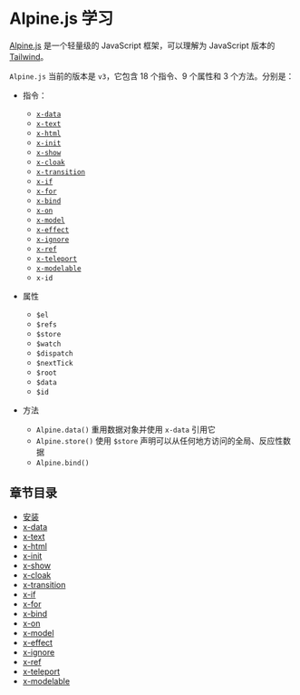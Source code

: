 # Alpine.js 学习

[Alpine.js](https://alpinejs.dev/) 是一个轻量级的 JavaScript 框架，可以理解为 JavaScript 版本的 [Tailwind](https://tailwindcss.com/)。

`Alpine.js` 当前的版本是 `v3`，它包含 18 个指令、9 个属性和 3 个方法。分别是：

- 指令：
  - [`x-data`](./guide/x-data.md)
  - [`x-text`](./guide/x-text.md)
  - [`x-html`](./guide/x-html.md)
  - [`x-init`](./guide/x-init.md)
  - [`x-show`](./guide/x-show.md)
  - [`x-cloak`](./guide/x-cloak.md)
  - [`x-transition`](./guide/x-transition.md)
  - [`x-if`](./guide/x-if.md)
  - [`x-for`](./guide/x-for.md)
  - [`x-bind`](./guide/x-bind.md)
  - [`x-on`](./guide/x-on.md)
  - [`x-model`](./guide/x-model.md)
  - [`x-effect`](./guide/x-effect.md)
  - [`x-ignore`](./guide/x-ignore.md)
  - [`x-ref`](./guide/x-ref.md)
  - [`x-teleport`](./guide/x-teleport.md)
  - [`x-modelable`](./guide/x-modelable.md)
  - `x-id`

- 属性
  - `$el`
  - `$refs`
  - `$store`
  - `$watch`
  - `$dispatch`
  - `$nextTick`
  - `$root`
  - `$data`
  - `$id`

- 方法
  - `Alpine.data()` 重用数据对象并使用 `x-data` 引用它
  - `Alpine.store()` 使用 `$store` 声明可以从任何地方访问的全局、反应性数据
  - `Alpine.bind()`

## 章节目录

- [安装](./guide/install.md)
- [x-data](./guide/x-data.md)
- [x-text](./guide/x-text.md)
- [x-html](./guide/x-html.md)
- [x-init](./guide/x-init.md)
- [x-show](./guide/x-show.md)
- [x-cloak](./guide/x-cloak.md)
- [x-transition](./guide/x-transition.md)
- [x-if](./guide/x-if.md)
- [x-for](./guide/x-for.md)
- [x-bind](./guide/x-bind.md)
- [x-on](./guide/x-on.md)
- [x-model](./guide/x-model.md)
- [x-effect](./guide/x-effect.md)
- [x-ignore](./guide/x-ignore.md)
- [x-ref](./guide/x-ref.md)
- [x-teleport](./guide/x-teleport.md)
- [x-modelable](./guide/x-modelable.md)
